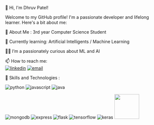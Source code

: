 👋 Hi, I'm Dhruv Patel!

Welcome to my GitHub profile! I'm a passionate developer and lifelong learner. Here's a bit about me:

🔭 About Me : 3rd year Computer Science Student

  🌱 Currently learning: Artificial Intelligents / Machine Learning

  👨‍💻 I’m a passionately curious about ML and AI

  📫 How to reach me:  
  [![linkedin](https://img.icons8.com/?size=30&id=13930&format=png&color=000000)](https://www.linkedin.com/in/dhruv-patel-01960024b)   [![email](https://img.icons8.com/?size=30&id=LPcVDft9Isqt&format=png&color=000000)](https://dhruvrpatel201004@gmail.com)


🚀 Skills and Technologies :
  
  ![python](https://img.icons8.com/?size=40&id=l75OEUJkPAk4&format=png&color=000000)     ![javascript](https://img.icons8.com/?size=40&id=108784&format=png&color=000000)     ![java](https://img.icons8.com/?size=40&id=13679&format=png&color=000000) 
  
  ![mongodb](https://img.icons8.com/?size=40&id=74402&format=png&color=000000)       ![express](https://img.icons8.com/?size=40&id=PZQVBAxaueDJ&format=png&color=000000)       ![flask](https://img.icons8.com/?size=40&id=ewGOClUtmFX4&format=png&color=000000)       ![tensorflow](https://img.icons8.com/?size=40&id=n3QRpDA7KZ7P&format=png&color=000000)       ![keras](https://img.icons8.com/?size=40&id=XcSgtbIpgK6W&format=png&color=FF0000)     <img src="https://camo.githubusercontent.com/dd749c222d8c2520e9595af51d39578b46e22d5190fe5b2f31c01bc32446321e/68747470733a2f2f75706c6f61642e77696b696d656469612e6f72672f77696b6970656469612f636f6d6d6f6e732f302f30352f5363696b69745f6c6561726e5f6c6f676f5f736d616c6c2e737667" hieght="40" width="80">

